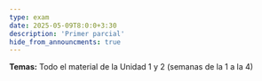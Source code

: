 ```yaml
---
type: exam
date: 2025-05-09T8:0:0+3:30
description: 'Primer parcial'
hide_from_announcments: true
---
```

**Temas:**
Todo el material de la Unidad 1 y 2 (semanas de la 1 a la 4)
